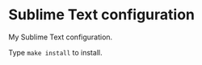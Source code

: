 Sublime Text configuration
==========================

My Sublime Text configuration.

Type `make install` to install.
